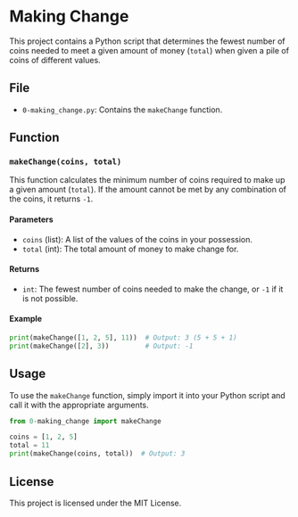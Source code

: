 # Making Change

This project contains a Python script that determines the fewest number of coins needed to meet a given amount of money (`total`) when given a pile of coins of different values.

## File

- `0-making_change.py`: Contains the `makeChange` function.

## Function

### `makeChange(coins, total)`

This function calculates the minimum number of coins required to make up a given amount (`total`). If the amount cannot be met by any combination of the coins, it returns `-1`.

#### Parameters

- `coins` (list): A list of the values of the coins in your possession.
- `total` (int): The total amount of money to make change for.

#### Returns

- `int`: The fewest number of coins needed to make the change, or `-1` if it is not possible.

#### Example

```python
print(makeChange([1, 2, 5], 11))  # Output: 3 (5 + 5 + 1)
print(makeChange([2], 3))         # Output: -1
```

## Usage

To use the `makeChange` function, simply import it into your Python script and call it with the appropriate arguments.

```python
from 0-making_change import makeChange

coins = [1, 2, 5]
total = 11
print(makeChange(coins, total))  # Output: 3
```

## License

This project is licensed under the MIT License.